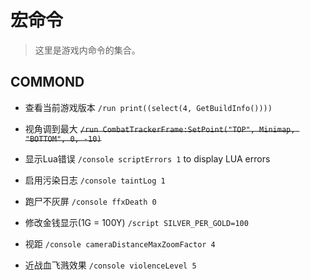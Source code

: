 # 宏命令

> 这里是游戏内命令的集合。

## COMMOND

- 查看当前游戏版本
`/run print((select(4, GetBuildInfo())))`

- 视角调到最大
~~`/run CombatTrackerFrame:SetPoint("TOP", Minimap, "BOTTOM", 0, -10)`~~

- 显示Lua错误
`/console scriptErrors 1`
to display LUA errors

- 启用污染日志
`/console taintLog 1`

- 跑尸不灰屏
`/console ffxDeath 0`

- 修改金钱显示(1G = 100Y)
`/script SILVER_PER_GOLD=100`

- 视距
`/console cameraDistanceMaxZoomFactor 4`

- 近战血飞溅效果
`/console violenceLevel 5`

